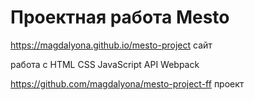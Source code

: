 # Проектная работа Mesto

https://magdalyona.github.io/mesto-project сайт


работа с 
HTML
CSS
JavaScript
API
Webpack


https://github.com/magdalyona/mesto-project-ff проект
